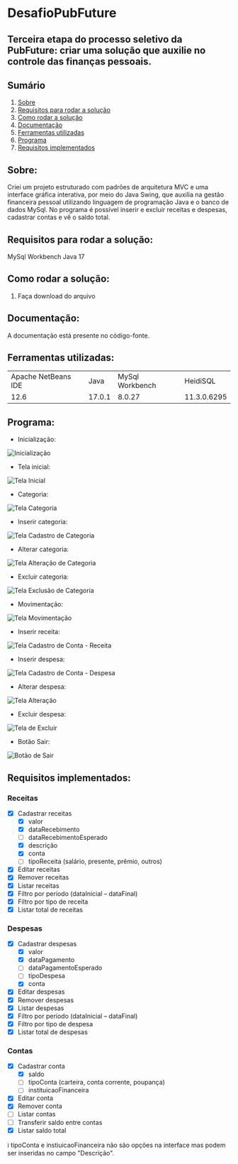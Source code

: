 # DesafioPubFuture

## Terceira etapa do processo seletivo da PubFuture: criar uma solução que auxilie no controle das finanças pessoais.

## Sumário
1. [Sobre](#Sobre)
2. [Requisitos para rodar a solução](#requisitos-para-rodar-a-solução)
3. [Como rodar a solução](#como-rodar-a-solução)
4. [Documentação](#documentação)
5. [Ferramentas utilizadas](#documentação)
6. [Programa](#programa)
7. [Requisitos implementados](#requisitos-implementados)

## Sobre: 
Criei um projeto estruturado com padrões de arquitetura MVC e uma interface gráfica interativa, por meio do Java Swing, que auxilia na gestão financeira pessoal utilizando linguagem de programação Java e o banco de dados MySql. No programa é possível inserir e excluir receitas e despesas, cadastrar contas e vê o saldo total. 

## Requisitos para rodar a solução:
MySql Workbench
Java 17

## Como rodar a solução:
1. Faça download do arquivo 

## Documentação: 
A documentação está presente no código-fonte.

## Ferramentas utilizadas:
<table>
 <tr> 
  <td>Apache NetBeans IDE</td>
  <td>Java</td>
  <td>MySql Workbench</td>
  <td>HeidiSQL</td>
 </tr>
<tr>
  <td>12.6</td>
  <td>17.0.1</td>
  <td>8.0.27</td>
  <td>11.3.0.6295</td>
 </tr>
</table>

## Programa:

- Inicialização:

![Inicialização](https://user-images.githubusercontent.com/95294368/149587246-01a38b8b-7b3f-469b-aad2-e5fac06db6f4.jpg)

- Tela inicial:

![Tela Inicial](https://user-images.githubusercontent.com/95294368/149587263-9628cd0a-f759-4c9f-b9db-a950ea4814aa.jpg)

- Categoria:

![Tela Categoria](https://user-images.githubusercontent.com/95294368/149587258-00c41d5a-3b9e-4df4-8fbf-d4579bae3929.jpg)

- Inserir categoria:

![Tela Cadastro de Categoria](https://user-images.githubusercontent.com/95294368/149587253-d4e2dd13-83e8-462a-8038-ca35a5e73afb.jpg)

- Alterar categoria:

![Tela Alteração de Categoria](https://user-images.githubusercontent.com/95294368/149587248-0127c301-36dc-43b6-9c01-bf614eca7982.jpg)

- Excluir categoria:

![Tela Exclusão de Categoria](https://user-images.githubusercontent.com/95294368/149587262-307adfa2-930c-4e42-a9d7-3c323cb119d3.jpg)

- Movimentação:

![Tela Movimentação](https://user-images.githubusercontent.com/95294368/149587240-d26553e6-8c46-4236-a4e5-86796f361cd3.jpg)

- Inserir receita:

![Tela Cadastro de Conta - Receita](https://user-images.githubusercontent.com/95294368/149587256-5ab90a95-6bce-43b5-9707-294c37846e4e.jpg)

- Inserir despesa:

![Tela Cadastro de Conta - Despesa](https://user-images.githubusercontent.com/95294368/149587254-e621866c-8a34-42bc-be66-24f53c362921.jpg)

- Alterar despesa:

![Tela Alteração](https://user-images.githubusercontent.com/95294368/149587250-75813b33-b323-4f34-b7b7-554723155389.jpg)

- Excluir despesa:

![Tela de Excluir](https://user-images.githubusercontent.com/95294368/149587260-c597d58e-4ba7-496f-848a-1670dc9b73f2.jpg)

- Botão Sair:

![Botão de Sair](https://user-images.githubusercontent.com/95294368/149587242-c458eb8d-91d6-4f27-9901-4c561252c601.jpg)


## Requisitos implementados: 

### Receitas
- [x] Cadastrar receitas 
  - [x] valor 
  - [x] dataRecebimento 
  - [ ] dataRecebimentoEsperado 
  - [x] descrição 
  - [x] conta 
  - [ ] tipoReceita (salário, presente, prêmio, outros) 
- [x] Editar receitas 
- [x] Remover receitas 
- [x] Listar receitas 
- [x] Filtro por período (dataInicial – dataFinal) 
- [x] Filtro por tipo de receita 
- [x] Listar total de receitas 
### Despesas
- [x] Cadastrar despesas 
  - [x] valor 
  - [x] dataPagamento 
  - [ ] dataPagamentoEsperado 
  - [ ] tipoDespesa 
  - [x] conta 
- [x] Editar despesas 
- [x] Remover despesas 
- [x] Listar despesas 
- [x] Filtro por período (dataInicial – dataFinal) 
- [x] Filtro por tipo de despesa 
- [x] Listar total de despesas 
### Contas
- [x] Cadastrar conta 
  - [x] saldo 
  - [ ] tipoConta (carteira, conta corrente, poupança) 
  - [ ] instituicaoFinanceira 
- [x] Editar conta 
- [x] Remover conta 
- [ ] Listar contas 
- [ ] Transferir saldo entre contas 
- [x] Listar saldo total 

ℹ️ tipoConta e instiuicaoFinanceira não são opções na interface mas podem ser inseridas no campo "Descrição".
